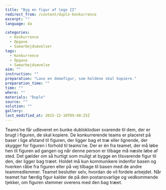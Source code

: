 ```yaml
---
title: "Byg en figur af lego II"
redirect_from: /content/duplo-konkurrence
excerpt: ""
language: da

categories:
  - Konkurrence
  - Opgave
  - Samarbejdsøvelser
tags:
  - Konkurrence
  - Opgave
  - Samarbejdsøvelse
aim: ""
instruction: ""
preparation: "Lave en demofigur, som holdene skal kopiere."
preparation_time: ""
time: ""
where: ""
materials: "Duplo"
source: ""
solution: ""
gallery:
last_modified_at: 2015-12-10T09:40:25Z
---
```

Teams’ne får udleveret en bunke dubloklodser svarende til dem, der er brugt i figuren, de skal kopiere. De konkurrerende teams er placeret på baser i lige afstand til figuren, der ligger bag et træ eller lignende, der skygger for figuren i forhold til teams’ne. Der er én fra teamet, der må løbe hen til figuren ad gangen og når denne person er tilbage må næste løbe af sted. Det gælder om så hurtigt som muligt at bygge en tilsvarende figur til den, der ligger bag træet. Holdet må kun kommunikere indenfor basen og hverken råbe fra figuren eller på vej tilbage til basen med de andre teammedlemmer. Teamet beslutter selv, hvordan de vil fordele arbejdet. Når teamet har færdig figur kalder de på den postansvarlige og vedkommende tjekker, om figuren stemmer overens med den bag træet.

